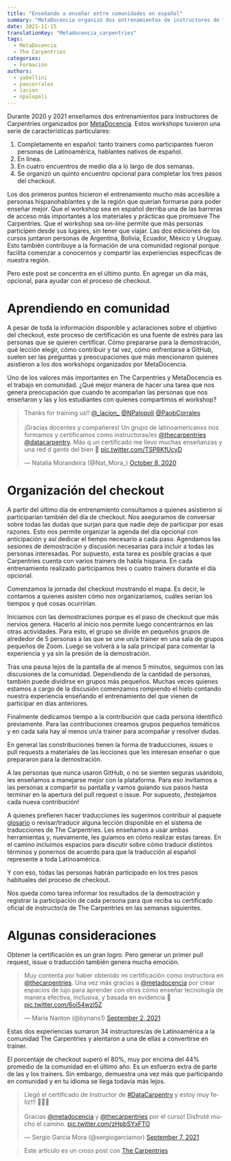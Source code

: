 ```yaml
---
title: "Enseñando a enseñar entre comunidades en español"
summary: "MetaDocencia organizó dos entrenamientos de instructores de forma on-line y en español para personas de América Latina"
date: 2021-11-15
translationKey: "Metadocencia_carpentries"
tags:
  - MetaDocencia
  - The Carpentries
categories:
  - Formación
authors:
  - yabellini
  - paocorrales
  - lacion
  - npalopoli
---
```


Durante 2020 y 2021 enseñamos dos entrenamientos para instructores de Carpentries organizados por [MetaDocencia](/).  Estos workshops tuvieron una serie de características particulares:

1. Completamente en español: tanto trainers como participantes fueron personas de Latinoamérica, hablantes nativos de español.
2. En linea.
3. En cuatro encuentros de medio día a lo largo de dos semanas.
4. Se organizó un quinto encuentro opcional para completar los tres pasos del checkout.

Los dos primeros puntos hicieron el entrenamiento mucho más accesible a personas hispanohablantes y de la región que querían formarse para poder enseñar mejor.  Que el workshop sea en español derriba una de las barreras de acceso más importantes a los materiales y prácticas que promueve The Carpentries. Que el workshop sea on-line permite que más personas participen desde sus lugares, sin tener que viajar. Las dos ediciones de los cursos juntaron personas de Argentina, Bolivia, Ecuador, México y Uruguay. Esto también contribuye a la formación de una comunidad regional porque facilita comenzar a conocernos y compartir las experiencias específicas de nuestra región.

Pero este post se concentra en el último punto. En agregar un día más, opcional, para ayudar con el proceso de checkout.

# Aprendiendo en comunidad

A pesar de toda la información disponible y aclaraciones sobre el objetivo del checkout, este proceso de certificación es una fuente de estrés para las personas que se quieren certificar. Cómo prepararse para la demostración, qué lección elegir, cómo contribuir y tal vez, cómo enfrentarse a GitHub, suelen ser las preguntas y preocupaciones que más mencionaron quienes asistieron a los dos workshops organizados por MetaDocencia.

Uno de los valores más importantes en The Carpentries y MetaDocencia es el trabajo en comunidad. ¿Qué mejor manera de hacer una tarea que nos genera preocupación que cuando te acompañan las personas que nos enseñaron y las y los estudiantes con quienes compartimos el workshop?

<blockquote class="twitter-tweet"><p lang="es" dir="ltr">Thanks for training us!! <a href="https://twitter.com/_lacion_?ref_src=twsrc%5Etfw">@_lacion_</a> <a href="https://twitter.com/NPalopoli?ref_src=twsrc%5Etfw">@NPalopoli</a> <a href="https://twitter.com/PaobCorrales?ref_src=twsrc%5Etfw">@PaobCorrales</a><br><br>¡Gracias docentes y compañeres! Un grupo de latinoamericanxs nos formamos y certificamos como instructoras/es <a href="https://twitter.com/thecarpentries?ref_src=twsrc%5Etfw">@thecarpentries</a> <a href="https://twitter.com/datacarpentry?ref_src=twsrc%5Etfw">@datacarpentry</a>. Más q un certificado me llevo muchas enseñanzas y una red d gente del bien 💜 <a href="https://t.co/TSP8KfUcyD">pic.twitter.com/TSP8KfUcyD</a></p>&mdash; Natalia Morandeira (@Nat_Mora_) <a href="https://twitter.com/Nat_Mora_/status/1314171079758413824?ref_src=twsrc%5Etfw">October 8, 2020</a></blockquote> <script async src="https://platform.twitter.com/widgets.js" charset="utf-8"></script> 

# Organización del checkout

A partir del último día de entrenamiento consultamos a quienes asistieron si participarían también del día de checkout. Nos aseguramos de conversar sobre todas las dudas que surjan para que nadie deje de participar por esas razones. Esto nos permite organizar la agenda del día opcional con anticipación y así dedicar el tiempo necesario a cada paso. Agendamos las sesiones de demostración y discusión necesarias para incluir a todas las personas interesadas. Por supuesto, esta tarea es posible gracias a que Carpentries cuenta con varios trainers de habla hispana. En cada entrenamiento realizado participamos tres o cuatro trainers durante el día opcional.

Comenzamos la jornada del checkout mostrando el mapa. Es decir, le contamos a quienes asisten cómo nos organizaríamos, cuáles serían los tiempos y qué cosas ocurrirían.

Iniciamos con las demostraciones porque es el paso de checkout que más nervios genera. Hacerlo al inicio nos permite luego concentrarnos en las otras actividades. Para esto, el grupo se divide en pequeños grupos de alrededor de 5 personas a las que se une un/a trainer en una sala de grupos pequeños de Zoom. Luego se volverá a la sala principal para comentar la experiencia y ya sin la presión de la demostración.

Tras una pausa lejos de la pantalla de al menos 5 minutos, seguimos con las discusiones de la comunidad. Dependiendo de la cantidad de personas, también puede dividirse en grupos más pequeños. Muchas veces quienes estamos a cargo de la discusión comenzamos rompiendo el hielo contando nuestra experiencia enseñando el entrenamiento del que vienen de participar en días anteriores. 

Finalmente dedicamos tiempo a la contribución que cada persona identificó previamente. Para las contribuciones creamos grupos pequeños temáticos y en cada sala hay al menos un/a trainer para acompañar y resolver dudas.

En general las constribuciones tienen la forma de traducciones, issues o pull requests a materiales de las lecciones que les interesan enseñar o que prepararon para la demostración.

A las personas que nunca usaron GitHub, o no se sienten seguras usándolo, les enseñamos a manejarse mejor con la plataforma. Para eso invitamos a las personas a compartir su pantalla y vamos guiando sus pasos hasta terminar en la apertura del pull request o issue. Por supuesto, ¡festejamos cada nueva contribución!

A quienes prefieren hacer traducciones les sugerimos contribuir al paquete [glosario](https://github.com/carpentries/glosario) o revisar/traducir alguna lección disponible en el sistema de traducciones de The Carpentries.  Les enseñamos a usar ambas herramientas y, nuevamente, les guiamos en cómo realizar estas tareas. En el camino incluimos espacios para discutir sobre cómo traducir distintos términos y ponernos de acuerdo para que la traducción al español represente a toda Latinoamérica.

Y con eso, todas las personas habrán participado en los tres pasos habituales del proceso de checkout.

Nos queda como tarea informar los resultados de la demostración y registrar la participación de cada persona para que reciba su certificado oficial de instructor/a de The Carpentries en las semanas siguientes.

# Algunas consideraciones

Obtener la certificación es un gran logro. Pero generar un primer pull request, issue o traducción también genera mucha emoción.


<blockquote class="twitter-tweet"><p lang="es" dir="ltr">Muy contenta por haber obtenido mi certificación como instructora en <a href="https://twitter.com/thecarpentries?ref_src=twsrc%5Etfw">@thecarpentries</a>. Una vez más gracias a <a href="https://twitter.com/metadocencia?ref_src=twsrc%5Etfw">@metadocencia</a> por crear espacios de lujo para aprender con otrxs cómo enseñar tecnología de manera efectiva, inclusiva, y basada en evidencia 👏 <a href="https://t.co/6oi54wzI5Z">pic.twitter.com/6oi54wzI5Z</a></p>&mdash; María Nanton (@bynans1) <a href="https://twitter.com/bynans1/status/1433423668458098697?ref_src=twsrc%5Etfw">September 2, 2021</a></blockquote> <script async src="https://platform.twitter.com/widgets.js" charset="utf-8"></script> 

Estas dos experiencias sumaron 34 instructores/as de Latinoamérica a la comunidad The Carpentries y alentaron a una de ellas a convertirse en trainer.

El porcentaje de checkout superó el 80%, muy por encima del 44% promedio de la comunidad en el último año. Es un esfuerzo extra de parte de las y los trainers. Sin embargo, demuestra una vez más que participando en comunidad y en tu idioma se llega todavía más lejos.

<blockquote class="twitter-tweet"><p lang="es" dir="ltr">Llegó el certificado de Instructor de <a href="https://twitter.com/hashtag/DataCarpentry?src=hash&amp;ref_src=twsrc%5Etfw">#DataCarpentry</a> y estoy muy feliz!!! 🥳🥳🥳<br><br>Gracias <a href="https://twitter.com/metadocencia?ref_src=twsrc%5Etfw">@metadocencia</a> y <a href="https://twitter.com/thecarpentries?ref_src=twsrc%5Etfw">@thecarpentries</a> por el curso! Disfruté mucho el camino. <a href="https://t.co/zHpbSYxFTO">pic.twitter.com/zHpbSYxFTO</a></p>&mdash; Sergio Garcia Mora (@sergiogarciamor) <a href="https://twitter.com/sergiogarciamor/status/1435247271491383296?ref_src=twsrc%5Etfw">September 7, 2021</a></blockquote> <script async src="https://platform.twitter.com/widgets.js" charset="utf-8"></script>

> Este artículo es un cross post con [The Carpentries](https://carpentries.org/blog/2021/11/metadocencia-instructor-training-espanol/)
